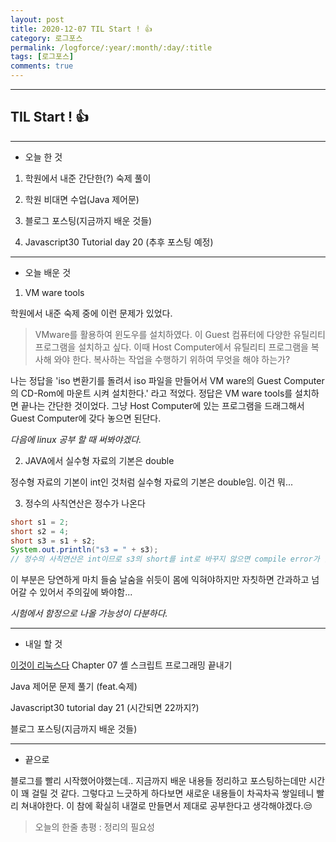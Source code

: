 ```yaml
---
layout: post
title: 2020-12-07 TIL Start ! 👍
category: 로그포스
permalink: /logforce/:year/:month/:day/:title
tags: [로그포스]
comments: true
---
```


---

## TIL Start ! 👍

---

- 오늘 한 것

1. 학원에서 내준 간단한(?) 숙제 풀이

2. 학원 비대면 수업(Java 제어문)

3. 블로그 포스팅(지금까지 배운 것들)

4. Javascript30 Tutorial day 20 (추후 포스팅 예정)

---

- 오늘 배운 것

1. VM ware tools

학원에서 내준 숙제 중에 이런 문제가 있었다.

> VMware를 활용하여 윈도우를 설치하였다. 이 Guest 컴퓨터에 다양한 유틸리티 프로그램을 설치하고 싶다. 이때 Host Computer에서 유틸리티 프로그램을 복사해 와야 한다. 복사하는 작업을 수행하기 위하여 무엇을 해야 하는가?

나는 정답을 'iso 변환기를 돌려서 iso 파일을 만들어서 VM ware의 Guest Computer의 CD-Rom에 마운트 시켜 설치한다.' 라고 적었다. 정답은 VM ware tools를 설치하면 끝나는 간단한 것이었다. 그냥 Host Computer에 있는 프로그램을 드래그해서 Guest Computer에 갖다 놓으면 된단다.

_다음에 linux 공부 할 때 써봐야겠다._

2. JAVA에서 실수형 자료의 기본은 double

정수형 자료의 기본이 int인 것처럼 실수형 자료의 기본은 double임. 이건 뭐...

3. 정수의 사칙연산은 정수가 나온다

```java
short s1 = 2;
short s2 = 4;
short s3 = s1 + s2;
System.out.println("s3 = " + s3);
// 정수의 사칙연산은 int이므로 s3의 short를 int로 바꾸지 않으면 compile error가 남.
```

이 부분은 당연하게 마치 들숨 날숨을 쉬듯이 몸에 익혀야하지만 자칫하면 간과하고 넘어갈 수 있어서 주의깊에 봐야함...

_시험에서 함정으로 나올 가능성이 다분하다._

---

- 내일 할 것

[이것이 리눅스다](https://book.naver.com/bookdb/book_detail.nhn?bid=16315003) Chapter 07 셸 스크립트 프로그래밍 끝내기

Java 제어문 문제 풀기 (feat.숙제)

Javascript30 tutorial day 21 (시간되면 22까지?)

블로그 포스팅(지금까지 배운 것들)

---

- 끝으로

블로그를 빨리 시작했어야했는데.. 지금까지 배운 내용들 정리하고 포스팅하는데만 시간이 꽤 걸릴 것 같다. 그렇다고 느긋하게 하다보면 새로운 내용들이 차곡차곡 쌓일테니 빨리 쳐내야한다. 이 참에 확실히 내껄로 만들면서 제대로 공부한다고 생각해야겠다.😒

> 오늘의 한줄 총평 : 정리의 필요성
